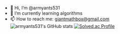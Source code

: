 - 👋 Hi, I’m @armyants531
- 🌱 I’m currently learning algorithms
- 📫 How to reach me: giantmathbox@gmail.com
![armyants531's GitHub stats](https://github-readme-stats.vercel.app/api?username=armyants531&show_icons=true&theme=great-gatsby)
[![Solved.ac Profile](http://mazassumnida.wtf/api/v2/generate_badge?boj=armyantking)](https://solved.ac/armyantking/)

<!---
armyants531/armyants531 is a ✨ special ✨ repository because its `README.md` (this file) appears on your GitHub profile.
You can click the Preview link to take a look at your changes.
--->
